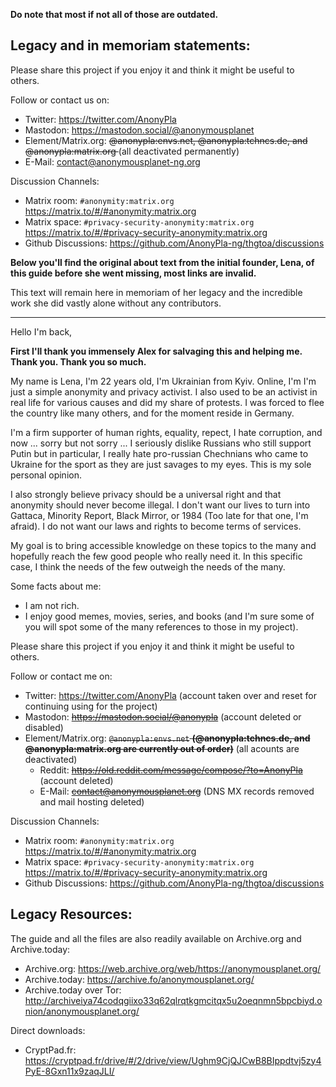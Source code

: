 **Do note that most if not all of those are outdated.**

## Legacy and in memoriam statements:

Please share this project if you enjoy it and think it might be useful to others.

Follow or contact us on: 
- Twitter: <https://twitter.com/AnonyPla>
- Mastodon: <https://mastodon.social/@anonymousplanet>
- Element/Matrix.org: <del>@anonypla:envs.net, @anonypla:tchncs.de, and @anonypla:matrix.org </del> (all deactivated permanently)
- E-Mail: <contact@anonymousplanet-ng.org>

Discussion Channels:
- Matrix room: ```#anonymity:matrix.org``` <https://matrix.to/#/#anonymity:matrix.org>
- Matrix space: ```#privacy-security-anonymity:matrix.org``` <https://matrix.to/#/#privacy-security-anonymity:matrix.org>
- Github Discussions: <https://github.com/AnonyPla-ng/thgtoa/discussions>

**Below you'll find the original about text from the initial founder, Lena, of this guide before she went missing, most links are invalid.**

This text will remain here in memoriam of her legacy and the incredible work she did vastly alone without any contributors. 

---
  
Hello I'm back,

**First I'll thank you immensely Alex for salvaging this and helping me. Thank you. Thank you so much.**

My name is Lena, I'm 22 years old, I'm Ukrainian from Kyiv. Online, I'm I'm just a simple anonymity and privacy activist.
I also used to be an activist in real life for various causes and did my share of protests. I was forced to flee the country like many others, and for the moment reside in Germany.

I'm a firm supporter of human rights, equality, repect, I hate corruption, and now ... sorry but not sorry ... I seriously dislike Russians who still support Putin but in particular, I really hate pro-russian Chechnians who came to Ukraine for the sport as they are just savages to my eyes. This is my sole personal opinion.

I also strongly believe privacy should be a universal right and that anonymity should never become illegal. I don't want our lives to turn into Gattaca, Minority Report, Black Mirror, or 1984 (Too late for that one, I'm afraid). I do not want our laws and rights to become terms of services.

My goal is to bring accessible knowledge on these topics to the many and hopefully reach the few good people who really need it. In this specific case, I think the needs of the few outweigh the needs of the many.

Some facts about me:
- I am not rich.
- I enjoy good memes, movies, series, and books (and I'm sure some of you will spot some of the many references to those in my project).

Please share this project if you enjoy it and think it might be useful to others.

Follow or contact me on: 
- Twitter: <https://twitter.com/AnonyPla> (account taken over and reset for continuing using for the project)
- Mastodon: <del><https://mastodon.social/@anonypla></del> (account deleted or disabled)
- Element/Matrix.org: <del>```@anonypla:envs.net``` **(@anonypla:tchncs.de, and @anonypla:matrix.org are currently out of order)**</del> (all acounts are deactivated)
  - Reddit: <del><https://old.reddit.com/message/compose/?to=AnonyPla></del> (account deleted)
  - E-Mail: <del><contact@anonymousplanet.org></del> (DNS MX records removed and mail hosting deleted)

Discussion Channels:
- Matrix room: ```#anonymity:matrix.org``` <https://matrix.to/#/#anonymity:matrix.org>
- Matrix space: ```#privacy-security-anonymity:matrix.org``` <https://matrix.to/#/#privacy-security-anonymity:matrix.org>
- Github Discussions: <https://github.com/AnonyPla-ng/thgtoa/discussions>


## Legacy Resources:

The guide and all the files are also readily available on Archive.org and Archive.today: 

- Archive.org: <https://web.archive.org/web/https://anonymousplanet.org/>
- Archive.today: <https://archive.fo/anonymousplanet.org/>
- Archive.today over Tor: <http://archiveiya74codqgiixo33q62qlrqtkgmcitqx5u2oeqnmn5bpcbiyd.onion/anonymousplanet.org/>

Direct downloads:
- CryptPad.fr: <https://cryptpad.fr/drive/#/2/drive/view/Ughm9CjQJCwB8BIppdtvj5zy4PyE-8Gxn11x9zaqJLI/>

